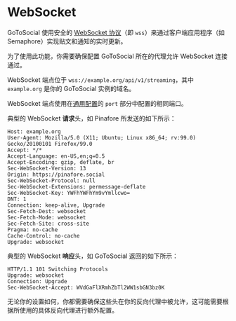 # WebSocket

GoToSocial 使用安全的 [WebSocket 协议](https://en.wikipedia.org/wiki/WebSocket)（即 `wss`）来通过客户端应用程序（如 Semaphore）实现贴文和通知的实时更新。

为了使用此功能，你需要确保配置 GoToSocial 所在的代理允许 WebSocket 连接通过。

WebSocket 端点位于 `wss://example.org/api/v1/streaming`，其中 `example.org` 是你的 GoToSocial 实例的域名。

WebSocket 端点使用在[通用配置](../../configuration/general.md)的 `port` 部分中配置的相同端口。

典型的 WebSocket **请求**头，如 Pinafore 所发送的如下所示：

```text
Host: example.org
User-Agent: Mozilla/5.0 (X11; Ubuntu; Linux x86_64; rv:99.0) Gecko/20100101 Firefox/99.0
Accept: */*
Accept-Language: en-US,en;q=0.5
Accept-Encoding: gzip, deflate, br
Sec-WebSocket-Version: 13
Origin: https://pinafore.social
Sec-WebSocket-Protocol: null
Sec-WebSocket-Extensions: permessage-deflate
Sec-WebSocket-Key: YWFhYWFhYm9vYmllcwo=
DNT: 1
Connection: keep-alive, Upgrade
Sec-Fetch-Dest: websocket
Sec-Fetch-Mode: websocket
Sec-Fetch-Site: cross-site
Pragma: no-cache
Cache-Control: no-cache
Upgrade: websocket
```

典型的 WebSocket **响应**头，如 GoToSocial 返回的如下所示：

```text
HTTP/1.1 101 Switching Protocols
Upgrade: websocket
Connection: Upgrade
Sec-WebSocket-Accept: WVdGaFlXRmhZbTl2WW1sbGN3bz0K
```

无论你的设置如何，你都需要确保这些头在你的反向代理中被允许，这可能需要根据所使用的具体反向代理进行额外配置。
